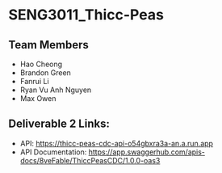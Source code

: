 # SENG3011_Thicc-Peas


## Team Members

* Hao Cheong
* Brandon Green
* Fanrui Li
* Ryan Vu Anh Nguyen
* Max Owen

## Deliverable 2 Links:

* API: https://thicc-peas-cdc-api-o54gbxra3a-an.a.run.app
* API Documentation: https://app.swaggerhub.com/apis-docs/8veFable/ThiccPeasCDC/1.0.0-oas3
